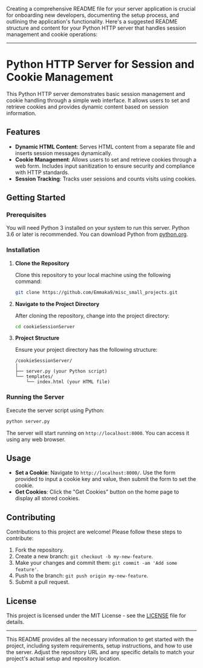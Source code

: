 Creating a comprehensive README file for your server application is crucial for onboarding new developers, documenting the setup process, and outlining the application's functionality. Here's a suggested README structure and content for your Python HTTP server that handles session management and cookie operations:

---

# Python HTTP Server for Session and Cookie Management

This Python HTTP server demonstrates basic session management and cookie handling through a simple web interface. It allows users to set and retrieve cookies and provides dynamic content based on session information.

## Features

- **Dynamic HTML Content**: Serves HTML content from a separate file and inserts session messages dynamically.
- **Cookie Management**: Allows users to set and retrieve cookies through a web form. Includes input sanitization to ensure security and compliance with HTTP standards.
- **Session Tracking**: Tracks user sessions and counts visits using cookies.

## Getting Started

### Prerequisites

You will need Python 3 installed on your system to run this server. Python 3.6 or later is recommended. You can download Python from [python.org](https://www.python.org/downloads/).

### Installation

1. **Clone the Repository**

   Clone this repository to your local machine using the following command:

   ```bash
   git clone https://github.com/Emmaka9/misc_small_projects.git
   ```

2. **Navigate to the Project Directory**

   After cloning the repository, change into the project directory:

   ```bash
   cd cookieSessionServer
   ```

3. **Project Structure**

   Ensure your project directory has the following structure:

   ```
   /cookieSessionServer/
   │
   ├── server.py (your Python script)
   └── templates/
       └── index.html (your HTML file)
   ```

### Running the Server

Execute the server script using Python:

```bash
python server.py
```

The server will start running on `http://localhost:8000`. You can access it using any web browser.

## Usage

- **Set a Cookie**: Navigate to `http://localhost:8000/`. Use the form provided to input a cookie key and value, then submit the form to set the cookie.
- **Get Cookies**: Click the "Get Cookies" button on the home page to display all stored cookies.

## Contributing

Contributions to this project are welcome! Please follow these steps to contribute:

1. Fork the repository.
2. Create a new branch: `git checkout -b my-new-feature`.
3. Make your changes and commit them: `git commit -am 'Add some feature'`.
4. Push to the branch: `git push origin my-new-feature`.
5. Submit a pull request.

## License

This project is licensed under the MIT License - see the [LICENSE](https://github.com/Emmaka9/misc_small_projects/blob/main/LICENSE) file for details.

---

This README provides all the necessary information to get started with the project, including system requirements, setup instructions, and how to use the server. Adjust the repository URL and any specific details to match your project's actual setup and repository location.